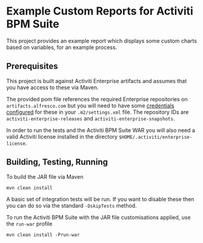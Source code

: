 Example Custom Reports for Activiti BPM Suite
====

This project provides an example report which displays some custom charts based on variables, for an example process.

Prerequisites
---

This project is built against Activiti Enterprise artifacts and assumes that you have access to these via Maven.

The provided pom file references the required Enterprise repositories on `artifacts.alfresco.com` but you will need to have some [credentials configured](https://maven.apache.org/guides/mini/guide-encryption.html) for these in your `.m2/settings.xml` file. The repository IDs are `activiti-enterprise-releases` and `activiti-enterprise-snapshots`.

In order to run the tests and the Activiti BPM Suite WAR you will also need a valid Activiti license installed in the directory `$HOME/.activiti/enterprise-license`.

Building, Testing, Running
---
To build the JAR file via Maven

    mvn clean install

A basic set of integration tests will be run. If you want to disable these then you can do so via the standard `-DskipTests` method.

To run the Activiti BPM Suite with the JAR file customisations applied, use the `run-war` profile

    mvn clean install -Prun-war

